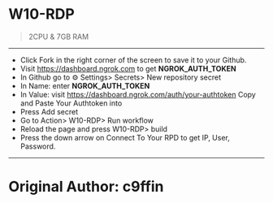 # W10-RDP
> 2CPU & 7GB RAM
***
* Click Fork in the right corner of the screen to save it to your Github.
* Visit https://dashboard.ngrok.com to get **NGROK_AUTH_TOKEN**
* In Github go to ⚙ Settings> Secrets> New repository secret
* In Name: enter **NGROK_AUTH_TOKEN**
* In Value: visit https://dashboard.ngrok.com/auth/your-authtoken Copy and Paste Your Authtoken into
* Press Add secret
* Go to Action> W10-RDP> Run workflow
* Reload the page and press W10-RDP> build
* Press the down arrow on Connect To Your RPD to get IP, User, Password.
***
# Original Author: c9ffin
